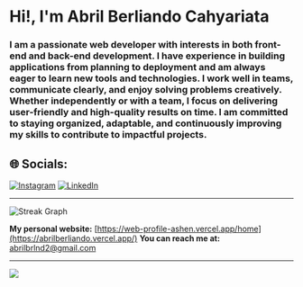 # Hi!, I'm Abril Berliando Cahyariata

### I am a passionate web developer with interests in both front-end and back-end development. I have experience in building applications from planning to deployment and am always eager to learn new tools and technologies. I work well in teams, communicate clearly, and enjoy solving problems creatively. Whether independently or with a team, I focus on delivering user-friendly and high-quality results on time. I am committed to staying organized, adaptable, and continuously improving my skills to contribute to impactful projects.

## 🌐 Socials:
[![Instagram](https://img.shields.io/badge/Instagram-%23E4405F.svg?logo=Instagram&logoColor=white)](https://instagram.com/https://www.instagram.com/abrilberliando/profilecard/?igsh=NjlkaXA3ZmJmano=) [![LinkedIn](https://img.shields.io/badge/LinkedIn-%230077B5.svg?logo=linkedin&logoColor=white)](https://linkedin.com/in/https://www.linkedin.com/in/abrilberliando/) 

---
![Streak Graph](https://streak-stats.demolab.com?user=abrilberliando&locale=en&mode=daily&theme=dark&hide_border=false&border_radius=5&order=3)

**My personal website:** [https://web-profile-ashen.vercel.app/home](https://abrilberliando.vercel.app/) 
**You can reach me at:** [abrilbrlnd2@gmail.com](mailto:abrilbrlnd2@gmail.com)

---
[![](https://visitcount.itsvg.in/api?id=abrilberliando&icon=0&color=0)](https://visitcount.itsvg.in)

<!-- Proudly created with GPRM ( https://gprm.itsvg.in ) -->
